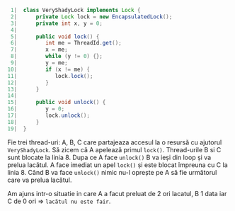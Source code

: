 ```java
 1|  class VeryShadyLock implements Lock {
 2|      private Lock lock = new EncapsulatedLock();
 3|      private int x, y = 0;
 4|   
 5|      public void lock() {
 6|         int me = ThreadId.get();
 7|         x = me; 
 8|         while (y != 0) {}; 
 9|         y = me;
10|         if (x != me) {
11|            lock.lock();
12|         }
13|      }
14|   
15|      public void unlock() {
16|         y = 0;
17|         lock.unlock();
18|      }
19|  }
```

Fie trei thread-uri: A, B, C care partajeaza accesul la o resursă cu ajutorul `VeryShadyLock`.
Să zicem că A apelează primul `lock()`. Thread-urile B si C sunt blocate la linia 8.
Dupa ce A face `unlock()` B va ieși din loop și va prelua lacătul. A face imediat un apel `lock()` și este blocat împreuna cu C la linia 8.
Când B va face `unlock()` nimic nu-l oprește pe A să fie următorul care va prelua lacătul.

Am ajuns intr-o situatie in care A a facut preluat de 2 ori lacatul, B 1 data iar C de 0 ori => `lacătul nu este fair`.